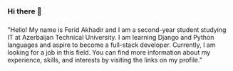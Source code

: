 ### Hi there 👋

<!--
**ferid004/ferid004** is a ✨ _special_ ✨ repository because its `README.md` (this file) appears on your GitHub profile.

Here are some ideas to get you started:

- 🔭 I’m currently working on ...
- 🌱 I’m currently learning ...
- 👯 I’m looking to collaborate on ...
- 🤔 I’m looking for help with ...
- 💬 Ask me about ...
- 📫 How to reach me: ...
- 😄 Pronouns: ...
- ⚡ Fun fact: ...
-->
###

###
"Hello! My name is Ferid Akhadir and I am a second-year student studying IT at Azerbaijan Technical University. I am learning Django and Python languages and aspire to become a full-stack developer. Currently, I am looking for a job in this field. You can find more information about my experience, skills, and interests by visiting the links on my profile."
